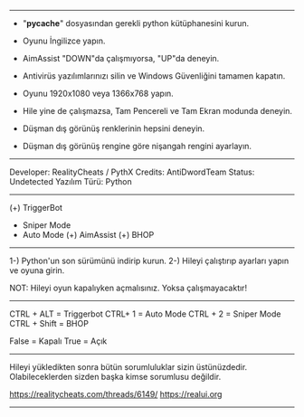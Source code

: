 ______________________________________________________________________________

- "__pycache__" dosyasından gerekli python kütüphanesini kurun.

- Oyunu İngilizce yapın.

- AimAssist "DOWN"da çalışmıyorsa, "UP"da deneyin.

- Antivirüs yazılımlarınızı silin ve Windows Güvenliğini tamamen kapatın.

- Oyunu 1920x1080 veya 1366x768 yapın.

- Hile yine de çalışmazsa, Tam Pencereli ve Tam Ekran modunda deneyin.

- Düşman dış görünüş renklerinin hepsini deneyin.

- Düşman dış görünüş rengine göre nişangah rengini ayarlayın.
_______________________________________________________________________________

Developer: RealityCheats / PythX
Credits: AntiDwordTeam
Status: Undetected
Yazılım Türü: Python
_______________________________________________________________________________

(+) TriggerBot
 -  Sniper Mode
 -  Auto Mode
(+) AimAssist
(+) BHOP
_______________________________________________________________________________

1-) Python'un son sürümünü indirip kurun.
2-) Hileyi çalıştırıp ayarları yapın ve oyuna girin.

NOT: Hileyi oyun kapalıyken açmalısınız. Yoksa çalışmayacaktır!
_______________________________________________________________________________

CTRL + ALT = Triggerbot
CTRL+ 1 = Auto Mode
CTRL + 2 = Sniper Mode
CTRL + Shift = BHOP

False = Kapalı
True = Açık
_______________________________________________________________________________

Hileyi yükledikten sonra bütün sorumluluklar sizin üstünüzdedir. Olabileceklerden sizden başka kimse sorumlusu değildir.

https://realitycheats.com/threads/6149/
https://realui.org
_______________________________________________________________________________
